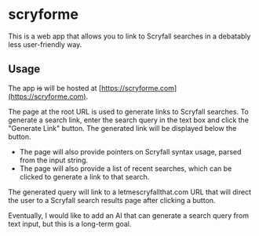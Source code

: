 # scryforme

This is a web app that allows you to link to Scryfall searches in a debatably less user-friendly way. 

## Usage

The app ~~is~~ will be hosted at [https://scryforme.com](https://scryforme.com).

The page at the root URL is used to generate links to Scryfall searches. To generate a search link, enter the search query in the text box and click the "Generate Link" button. The generated link will be displayed below the button.
 - The page will also provide pointers on Scryfall syntax usage, parsed from the input string.
 - The page will also provide a list of recent searches, which can be clicked to generate a link to that search.

The generated query will link to a letmescryfallthat.com URL that will direct the user to a Scryfall search results page after clicking a button.

Eventually, I would like to add an AI that can generate a search query from text input, but this is a long-term goal.

